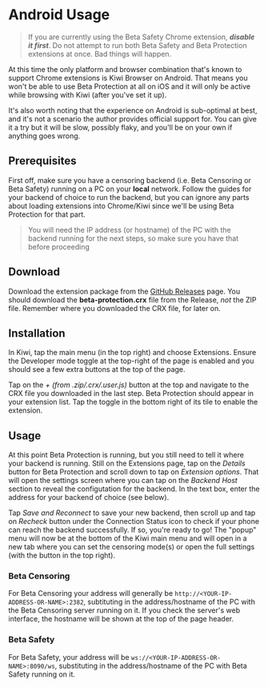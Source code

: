 # Android Usage

> If you are currently using the Beta Safety Chrome extension, ***disable it first***. Do not attempt to run both Beta Safety and Beta Protection extensions at once. Bad things will happen.

At this time the only platform and browser combination that's known to support Chrome extensions is Kiwi Browser on Android. That means you won't be able to use Beta Protection at all on iOS and it will only be active while browsing with Kiwi (after you've set it up).

It's also worth noting that the experience on Android is sub-optimal at best, and it's not a scenario the author provides official support for. You can give it a try but it will be slow, possibly flaky, and you'll be on your own if anything goes wrong.

## Prerequisites

First off, make sure you have a censoring backend (i.e. Beta Censoring or Beta Safety) running on a PC on your **local** network. Follow the guides for your backend of choice to run the backend, but you can ignore any parts about loading extensions into Chrome/Kiwi since we'll be using Beta Protection for that part.

> You will need the IP address (or hostname) of the PC with the backend running for the next steps, so make sure you have that before proceeding

## Download

Download the extension package from the [GitHub Releases](https://github.com/silveredgold/beta-protection/releases) page. You should download the **beta-protection.crx** file from the Release, _not_ the ZIP file. Remember where you downloaded the CRX file, for later on.

## Installation

In Kiwi, tap the main menu (in the top right) and choose Extensions. Ensure the Developer mode toggle at the top-right of the page is enabled and you should see a few extra buttons at the top of the page.

Tap on the *+ (from .zip/.crx/.user.js)* button at the top and navigate to the CRX file you downloaded in the last step. Beta Protection should appear in your extension list. Tap the toggle in the bottom right of its tile to enable the extension. 

## Usage

At this point Beta Protection is running, but you still need to tell it where your backend is running. Still on the Extensions page, tap on the *Details* button for Beta Protection and scroll down to tap on *Extension options*. That will open the settings screen where you can tap on the *Backend Host* section to reveal the configutation for the backend. In the text box, enter the address for your backend of choice (see below).

Tap *Save and Reconnect* to save your new backend, then scroll up and tap on *Recheck* button under the Connection Status icon to check if your phone can reach the backend successfully. If so, you're ready to go! The "popup" menu will now be at the bottom of the Kiwi main menu and will open in a new tab where you can set the censoring mode(s) or open the full settings (with the button in the top right).

### Beta Censoring

For Beta Censoring your address will generally be `http://<YOUR-IP-ADDRESS-OR-NAME>:2382`, subtituting in the address/hostname of the PC with the Beta Censoring server running on it. If you check the server's web interface, the hostname will be shown at the top of the page header.

### Beta Safety

For Beta Safety, your address will be `ws://<YOUR-IP-ADDRESS-OR-NAME>:8090/ws`, substituting in the address/hostname of the PC with Beta Safety running on it. 